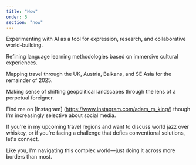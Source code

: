 ```yaml
---
title: "Now"
order: 5
section: "now"
---
```


Experimenting with AI as a tool for expression, research, and collaborative world-building.

Refining language learning methodologies based on immersive cultural experiences.

Mapping travel through the UK, Austria, Balkans, and SE Asia for the remainder of 2025.

Making sense of shifting geopolitical landscapes through the lens of a perpetual foreigner.

Find me on [Instagram] (https://www.instagram.com/adam_m_king/) though I'm increasingly selective about social media.

If you're in my upcoming travel regions and want to discuss world jazz over whiskey, or if you're facing a challenge that defies conventional solutions, let's connect.

Like you, I'm navigating this complex world—just doing it across more borders than most.